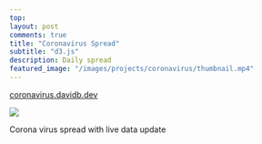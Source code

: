 ```yaml
---
top: 
layout: post
comments: true
title: "Coronavirus Spread"
subtitle: "d3.js"
description: Daily spread
featured_image: "/images/projects/coronavirus/thumbnail.mp4"
---
```


[coronavirus.davidb.dev](https://coronavirus.davidb.dev)

![](/images/projects/coronavirus/corona.gif)

Corona virus spread with live data update



<br/><br/><br/>
